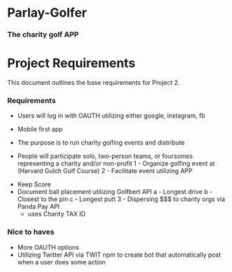 # Parlay-Golfer
### The charity golf APP

# Project Requirements

This document outlines the base requirements for Project 2.

### Requirements

* Users will log in with OAUTH utilizing either google, instagram, fb

* Mobile first app

* The purpose is to run charity golfing events and distribute 
* People will participate solo, two-person teams, or foursomes representing a charity and/or non-profit
1 - Organize golfing event at (Harvard Gulch Golf Course)
2 - Facilitate event utilizing APP
- Keep Score
- Document ball placement utilizing Golfbert API
  a - Longest drive
  b - Closest to the pin
  c - Longest putt
3 - Dispersing $$$ to charity orgs via Panda Pay API
  - uses Charity TAX ID

### Nice to haves
* More OAUTH options
* Utilizing Twitter API via TWIT npm to create bot that automatically post when a user does some action